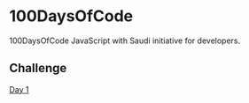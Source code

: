 # 100DaysOfCode
100DaysOfCode JavaScript with Saudi initiative for developers.

## Challenge
[Day 1](https://codepen.io/ReemaSaleh/pen/gOYwqjb?editors=0010)
